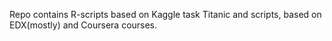 Repo contains R-scripts based on Kaggle task Titanic and scripts, based on EDX(mostly) and Coursera courses. 
